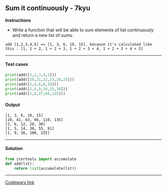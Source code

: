 ## Sum it continuously - 7kyu

**Instructions**

- Write a function that will be able to sum elements of list continuously and return a new list of sums.

```
add [1,2,3,4,5] == [1, 3, 6, 10, 15], because it's calculated like 
this : [1, 1 + 2, 1 + 2 + 3, 1 + 2 + 3 + 4, 1 + 2 + 3 + 4 + 5]
```

---

#### Test cases

```python
print(add([1,2,3,4,5]))
print(add([20,21,22,23,24,25]))
print(add([2,4,6,8,10]))
print(add([1,4,9,16,25,36]))
print(add([1,8,27,64,125]))
```

#### Output 
```
[1, 3, 6, 10, 15]
[20, 41, 63, 86, 110, 135]
[2, 6, 12, 20, 30]
[1, 5, 14, 30, 55, 91]
[1, 9, 36, 100, 225]
```

---

#### Solution

```python
from itertools import accumulate
def add(lst):
    return list(accumulate(lst))
```

---

[Codewars link](https://www.codewars.com/kata/59b44d00bf10a439dd00006f)
